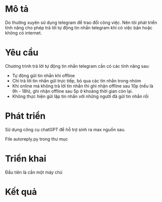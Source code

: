 # Mô tả

Do thường xuyên sử dụng telegram để trao đổi công việc. Nên tôi phát triển tính năng cho phép trả lời tự động tin nhắn telegram khi có việc bận hoặc không có internet. 

# Yêu cầu

Chương trình trả lời tự động tin nhắn telegram cần có các tính năng sau:

- Tự động gửi tin nhắn khi offline
- Chỉ trả lời tin nhắn gửi trực tiếp, bỏ qua các tin nhắn trong nhóm
- Khi online mà không trả lời tin nhắn thì ghi nhận offline sau 10p (nếu là 9h - 18h), ghi nhận offline sau 5p ở khoảng thời gian còn lại.
- Không thực hiện gửi lặp tin nhắn với những người đã gửi tin nhắn rồi

# Phát triển

Sử dụng công cụ chatGPT để hỗ trợ sinh ra max nguồn sau.

File autoreply.py trong thư mục

# Triển khai

Đầu tiên là cần một máy chủ 



# Kết quả
